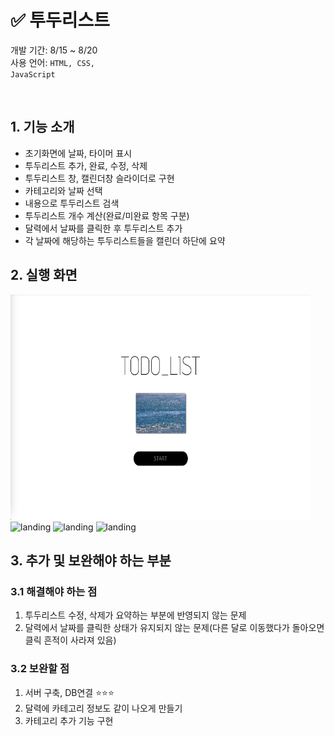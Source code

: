 # ✅ 투두리스트
개발 기간: 8/15 ~ 8/20<br>
사용 언어: <code>HTML, CSS, JavaScript</code> <br>


<br>

## 1. 기능 소개
- 초기화면에 날짜, 타이머 표시
- 투두리스트 추가, 완료, 수정, 삭제
- 투두리스트 창, 캘린더창 슬라이더로 구현
- 카테고리와 날짜 선택
- 내용으로 투두리스트 검색
- 투두리스트 개수 계산(완료/미완료 항목 구분)
- 달력에서 날짜를 클릭한 후 투두리스트 추가
- 각 날짜에 해당하는 투두리스트들을 캘린더 하단에 요약   



## 2. 실행 화면
<img src="./img/landing_page.png" alt="landing" width="480" height="360">
<img src="./img/main_page_3.png" alt="landing" width="480" height="360">
<img src="./img/main_page_1.png" alt="landing" width="480" height="360">
<img src="./img/main_page_2.png" alt="landing" width="480" height="360">



## 3. 추가 및 보완해야 하는 부분
### 3.1 해결해야 하는 점
1. 투두리스트 수정, 삭제가 요약하는 부분에 반영되지 않는 문제
2. 달력에서 날짜를 클릭한 상태가 유지되지 않는 문제(다른 달로 이동했다가 돌아오면 클릭 흔적이 사라져 있음)<br>

### 3.2 보완할 점
1. 서버 구축, DB연결 ⭐⭐⭐
2. 달력에 카테고리 정보도 같이 나오게 만들기
3. 카테고리 추가 기능 구현


